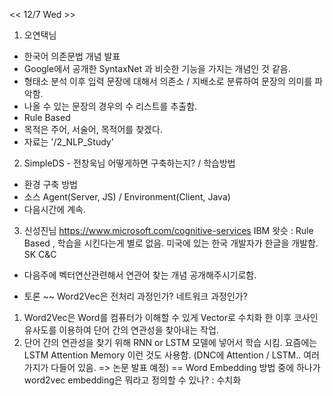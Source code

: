 << 12/7 Wed >>

1. 오연택님
- 한국어 의존문법 개념 발표
- Google에서 공개한 SyntaxNet 과 비슷한 기능을 가지는 개념인 것 같음.
- 형태소 분석 이후 입력 문장에 대해서 의존소 / 지배소로 분류하여 문장의 의미를 파악함.
- 나올 수 있는 문장의 경우의 수 리스트를 추출함.
- Rule Based
- 목적은 주어, 서술어, 목적어를 찾겠다.
- 자료는 '/2_NLP_Study'

2. SimpleDS - 전창욱님
어떻게하면 구축하는지? / 학습방법
- 환경 구축 방법
- 소스 Agent(Server, JS) / Environment(Client, Java)
- 다음시간에 계속.

3. 신성진님
https://www.microsoft.com/cognitive-services
IBM 왓슷 : Rule Based , 학습을 시킨다는게 별로 없음. 미국에 있는 한국 개발자가 한글을 개발함.
SK C&C
- 다음주에 벡터연산관련해서 연관어 찾는 개념 공개해주시기로함.

- 토론 ~~
Word2Vec은 전처리 과정인가? 네트워크 과정인가?
1) Word2Vec은 Word를 컴퓨터가 이해할 수 있게 Vector로 수치화 한 이후 코사인 유사도를 이용하여 단어 간의 연관성을 찾아내는 작업.
2) 단어 간의 연관성을 찾기 위해 RNN or LSTM 모델에 넣어서 학습 시킴. 요즘에는 LSTM Attention Memory 이런 것도 사용함.
(DNC에 Attention / LSTM.. 여러가지가 다들어 있음. => 논문 발표 예정)
== Word Embedding 방법 중에 하나가 word2vec
embedding은 뭐라고 정의할 수 있나? : 수치화
